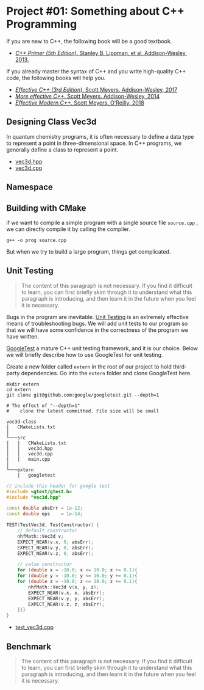 # Project #01: Something about C++ Programming

If you are new to C++, the following book will be a good textbook.
- [*C++ Primer (5th Edition)*. Stanley B. Lippman, et al. Addison-Wesley, 2013.](https://www.amazon.com/Primer-5th-Stanley-B-Lippman/dp/0321714113)

If you already master the syntax of C++ and you write high-quality C++ code, the following books will help you.
- [*Effective C++ (3rd Edition)*. Scott Meyers. Addison-Wesley, 2017](https://www.amazon.com/Effective-Specific-Improve-Programs-Designs/dp/0321334876)
- [*More effective C++*. Scott Meyers. Addison-Wesley, 2014](https://www.amazon.com/More-Effective-Improve-Programs-Designs/dp/020163371X)
- [*Effective Modern C++*. Scott Meyers. O'Reilly, 2018](https://www.amazon.com/Effective-Modern-Specific-Ways-Improve/dp/1491903996)


## Designing Class Vec3d

In quantum chemistry programs, it is often necessary to define a data type to represent a point in three-dimensional space. In C++ programs, we generally define a class to represent a point.


* [vec3d.hpp](https://github.com/rudin-jiang/QuantumChemistryCpp/tree/master/Project%2301/vec3d-class/src/vec3d.hpp)
* [vec3d.cpp](https://github.com/rudin-jiang/QuantumChemistryCpp/blob/master/Project%2301/vec3d-class/src/vec3d.cpp)

## Namespace





## Building with CMake

if we want to compile a simple program with a single source file `source.cpp` , we can directly compile it by calling the compiler.

```shell
g++ -o prog source.cpp
```

But when we try to build a large program, things get complicated. 



## Unit Testing

> The content of this paragraph is not necessary. If you find it difficult to learn, you can first briefly skim through it to understand what this paragraph is introducing, and then learn it in the future when you feel it is necessary.

Bugs in the program are inevitable. [Unit Testing](https://en.wikipedia.org/wiki/Unit_testing) is an extremely effective means of troubleshooting bugs. We will add unit tests to our program so that we will have some confidence in the correctness of the program we have written.

[GoogleTest](https://github.com/google/googletest) a mature C++ unit testing framework, and it is our choice. Below we will briefly describe how to use GoogleTest for unit testing.

Create a new folder called `extern` in the root of our project to hold third-party dependencies. Go into the `extern` folder and clone GoogleTest here.

```shell
mkdir extern
cd extern
git clone git@github.com:google/googletest.git --depth=1

# The effect of "--depth=1"
#    clone the latest committed. File size will be small
```

```
vec3d-class
│   CMakeLists.txt
│
└───src
|   |   CMakeLists.txt
│   │   vec3d.hpp
│   │   vec3d.cpp
|   |   main.cpp
│   
└───extern
    │   googletest
```


```c++
// include this header for google test
#include <gtest/gtest.h>
#include "vec3d.hpp"

const double absErr = 1e-12;
const double eps    = 1e-14;

TEST(TestVec3d, TestConstructor) {
    // default constructor
    nhfMath::Vec3d v;
    EXPECT_NEAR(v.x, 0, absErr);
    EXPECT_NEAR(v.y, 0, absErr);
    EXPECT_NEAR(v.z, 0, absErr);

    // value constructor
    for (double x = -10.0; x <= 10.0; x += 0.1){
    for (double y = -10.0; y <= 10.0; y += 0.1){
    for (double z = -10.0; z <= 10.0; z += 0.1){
        nhfMath::Vec3d v(x, y, z);
        EXPECT_NEAR(v.x, x, absErr);
        EXPECT_NEAR(v.y, y, absErr);
        EXPECT_NEAR(v.z, z, absErr);
    }}}
}
```



* [test_vec3d.cpp](https://github.com/rudin-jiang/QuantumChemistryCpp/tree/master/Project%2301/vec3d-class/test/test_vec3d.hpp)


## Benchmark

> The content of this paragraph is not necessary. If you find it difficult to learn, you can first briefly skim through it to understand what this paragraph is introducing, and then learn it in the future when you feel it is necessary.



